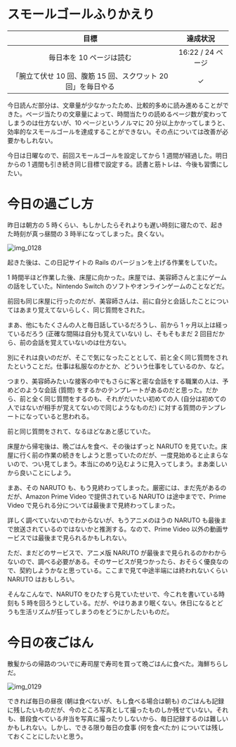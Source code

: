 # スモールゴールふりかえり
| 目標 | 達成状況 |
|:---:|:---:|
| 毎日本を 10 ページは読む | 16:22 / 24 ページ |
| 「腕立て伏せ 10 回、腹筋 15 回、スクワット 20 回」を毎日やる | ✓ |

今日読んだ部分は、文章量が少なかったため、比較的多めに読み進めることができた。ページ当たりの文章量によって、時間当たりの読めるページ数が変わってしまうのは仕方ないが、10 ページというノルマに 20 分以上かかってしまうと、効率的なスモールゴールを達成することができない。その点については改善が必要かもしれない。

今日は日曜なので、前回スモールゴールを設定してから 1 週間が経過した。明日からの 1 週間も引き続き同じ目標で設定する。読書と筋トレは、今後も習慣にしたい。

# 今日の過ごし方
昨日は朝方の 5 時くらい、もしかしたらそれよりも遅い時刻に寝たので、起きた時刻が真っ昼間の 3 時半になってしまった。良くない。

![img_0128](https://noraworld.github.io/box-bulbasaur/2018/09/img_0128.png)

起きた後は、この日記サイトの Rails のバージョンを上げる作業をしていた。

1 時間半ほど作業した後、床屋に向かった。床屋では、美容師さんと主にゲームの話をしていた。Nintendo Switch のソフトやオンラインゲームのことなどだ。

前回も同じ床屋に行ったのだが、美容師さんは、前に自分と会話したことについてはあまり覚えてないらしく、同じ質問をされた。

まあ、他にもたくさんの人と毎日話しているだろうし、前から 1 ヶ月以上は経っているだろう (正確な間隔は自分も覚えていない) し、そもそもまだ 2 回目だから、前の会話を覚えていないのは仕方ない。

別にそれは良いのだが、そこで気になったこととして、前と全く同じ質問をされたということだ。仕事は私服なのかとか、どういう仕事をしているのか、など。

つまり、美容師みたいな接客の中でもさらに客と密な会話をする職業の人は、予めどのような会話 (質問) をするかのテンプレートがあるのだと思った。だから、前と全く同じ質問をするのも、それがだいたい初めての人 (自分は初めての人ではないが相手が覚えてないので同じようなものだ) に対する質問のテンプレートになっていると思われる。

前と同じ質問をされて、なるほどなあと感じていた。

床屋から帰宅後は、晩ごはんを食べ、その後はずっと NARUTO を見ていた。床屋に行く前の作業の続きをしようと思っていたのだが、一度見始めると止まらないので、つい見てしまう。本当にのめり込むように見入ってしまう。まあ楽しいから良いことにしよう。

まあ、その NARUTO も、もう見終わってしまった。厳密には、まだ先があるのだが、Amazon Prime Video で提供されている NARUTO は途中までで、Prime Video で見られる分については最後まで見終わってしまった。

詳しく調べていないのでわからないが、もうアニメのほうの NARUTO も最後まで放送されているのではないかと推測する。なので、Prime Video 以外の動画サービスでは最後まで見られるかもしれない。

ただ、まだどのサービスで、アニメ版 NARUTO が最後まで見られるのかわからないので、調べる必要がある。そのサービスが見つかったら、おそらく優良なので、契約しようかなと思っている。ここまで見て中途半端には終われないくらい NARUTO はおもしろい。

そんなこんなで、NARUTO をひたすら見ていたせいで、今これを書いている時刻も 5 時を回ろうとしている。だが、やはりあまり眠くない。休日になるとどうも生活リズムが狂ってしまうのをどうにかしたいものだ。

# 今日の夜ごはん
散髪からの帰路のついでに寿司屋で寿司を買って晩ごはんに食べた。海鮮ちらしだ。

![img_0129](https://noraworld.github.io/box-bulbasaur/2018/09/img_0129.jpg)

できれば毎日の昼夜 (朝は食べないが、もし食べる場合は朝も) のごはんも記録に残したいものだが、今のところ写真として撮ったものしか残せていない。それも、普段食べている弁当を写真に撮ったりしないから、毎日記録するのは難しいかもしれない。しかし、できる限り毎日の食事 (何を食べたか) については残しておくことにしたいと思う。
